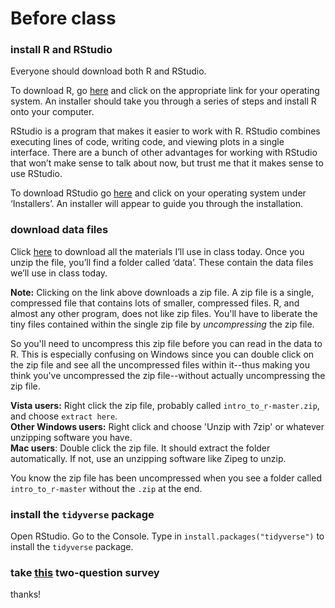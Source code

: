 # Before class

### install R and RStudio

Everyone should download both R and RStudio. 

To download R, go [here](http://cran.mtu.edu/) and click on the appropriate link for your operating system. An installer should take you through a series of steps and install R onto your computer.

RStudio is a program that makes it easier to work with R. RStudio combines executing lines of code, writing code, and viewing plots in a single interface. There are a bunch of other advantages for working with RStudio that won’t make sense to talk about now, but trust me that it makes sense to use RStudio.

To download RStudio go [here](https://www.rstudio.com/products/rstudio/download/) and click on your operating system under ‘Installers’. An installer will appear to guide you through the installation.

### download data files

Click [here](https://github.com/lukereding/intro_to_r/archive/master.zip) to download all the materials I’ll use in class today. Once you unzip the file, you’ll find a folder called ‘data’. These contain the data files we’ll use in class today.

**Note:** Clicking on the link above downloads a zip file. A zip file is a single, compressed file that contains lots of smaller, compressed files. R, and almost any other program, does not like zip files. You'll have to liberate the tiny files contained within the single zip file by _uncompressing_ the zip file.

So you'll need to uncompress this zip file before you can read in the data to R. This is especially confusing on Windows since you can double click on the zip file and see all the uncompressed files within it--thus making you think you've uncompressed the zip file--without actually uncompressing the zip file.

**Vista users:** Right click the zip file, probably called `intro_to_r-master.zip`, and choose `extract here`.      
**Other Windows users:** Right click and choose 'Unzip with 7zip' or whatever unzipping software you have.        
**Mac users**: Double click the zip file. It should extract the folder automatically. If not, use an unzipping software like Zipeg to unzip. 

You know the zip file has been uncompressed when you see a folder called `intro_to_r-master` without the `.zip` at the end.

### install the `tidyverse` package

Open RStudio. Go to the Console. Type in `install.packages("tidyverse")` to install the `tidyverse` package.

### take [this](https://goo.gl/forms/3eHnyppQawir6QJm1) two-question survey

thanks!
